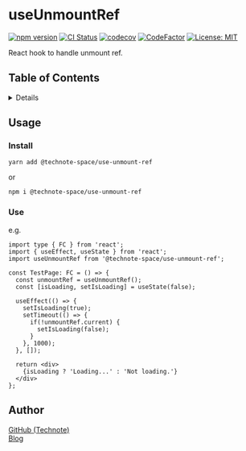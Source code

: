 # useUnmountRef

[![npm version](https://badge.fury.io/js/%40technote-space%2Fuse-unmount-ref.svg)](https://badge.fury.io/js/%40technote-space%2Fuse-unmount-ref)
[![CI Status](https://github.com/technote-space/use-unmount-ref/workflows/CI/badge.svg)](https://github.com/technote-space/use-unmount-ref/actions)
[![codecov](https://codecov.io/gh/technote-space/use-unmount-ref/branch/master/graph/badge.svg)](https://codecov.io/gh/technote-space/use-unmount-ref)
[![CodeFactor](https://www.codefactor.io/repository/github/technote-space/use-unmount-ref/badge)](https://www.codefactor.io/repository/github/technote-space/use-unmount-ref)
[![License: MIT](https://img.shields.io/badge/License-MIT-blue.svg)](https://github.com/technote-space/use-unmount-ref/blob/master/LICENSE)

React hook to handle unmount ref.

## Table of Contents

<!-- START doctoc generated TOC please keep comment here to allow auto update -->
<!-- DON'T EDIT THIS SECTION, INSTEAD RE-RUN doctoc TO UPDATE -->
<details>
<summary>Details</summary>

- [Usage](#usage)
  - [Install](#install)
  - [Use](#use)
- [Author](#author)

</details>
<!-- END doctoc generated TOC please keep comment here to allow auto update -->

## Usage
### Install
`yarn add @technote-space/use-unmount-ref`

or

`npm i @technote-space/use-unmount-ref`

### Use

e.g.
```tsx
import type { FC } from 'react';
import { useEffect, useState } from 'react';
import useUnmountRef from '@technote-space/use-unmount-ref';

const TestPage: FC = () => {
  const unmountRef = useUnmountRef();
  const [isLoading, setIsLoading] = useState(false);
  
  useEffect(() => {
    setIsLoading(true);
    setTimeout(() => {
      if(!unmountRef.current) {
        setIsLoading(false);
      }
    }, 1000);
  }, []);
  
  return <div>
    {isLoading ? 'Loading...' : 'Not loading.'}
  </div>
};
```

## Author
[GitHub (Technote)](https://github.com/technote-space)  
[Blog](https://technote.space)
